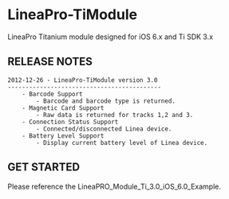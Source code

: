 LineaPro-TiModule
===========================================

LineaPro Titanium module designed for iOS 6.x and Ti SDK 3.x

RELEASE NOTES
-------------

	2012-12-26 - LineaPro-TiModule version 3.0
	-------------------------------------------
		- Barcode Support
			- Barcode and barcode type is returned.
		- Magnetic Card Support
			- Raw data is returned for tracks 1,2 and 3.
		- Connection Status Support
			- Connected/disconnected Linea device.
		- Battery Level Support
			- Display current battery level of Linea device.

GET STARTED
-----------

Please reference the LineaPRO_Module_Ti_3.0_iOS_6.0_Example.


